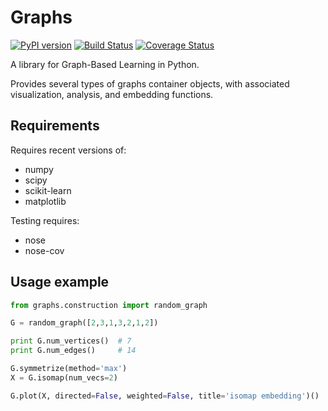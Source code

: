 # Graphs

[![PyPI version](https://badge.fury.io/py/graphs.svg)](http://badge.fury.io/py/graphs)
[![Build Status](https://travis-ci.org/all-umass/graphs.svg?branch=master)](https://travis-ci.org/all-umass/graphs)
[![Coverage Status](https://coveralls.io/repos/all-umass/graphs/badge.svg?branch=master&service=github)](https://coveralls.io/github/all-umass/graphs?branch=master)

A library for Graph-Based Learning in Python.

Provides several types of graphs container objects,
with associated visualization, analysis, and embedding functions.

## Requirements

Requires recent versions of:

  * numpy
  * scipy
  * scikit-learn
  * matplotlib

Testing requires:

  * nose
  * nose-cov

## Usage example

```python
from graphs.construction import random_graph

G = random_graph([2,3,1,3,2,1,2])

print G.num_vertices()  # 7
print G.num_edges()     # 14

G.symmetrize(method='max')
X = G.isomap(num_vecs=2)

G.plot(X, directed=False, weighted=False, title='isomap embedding')()
```
